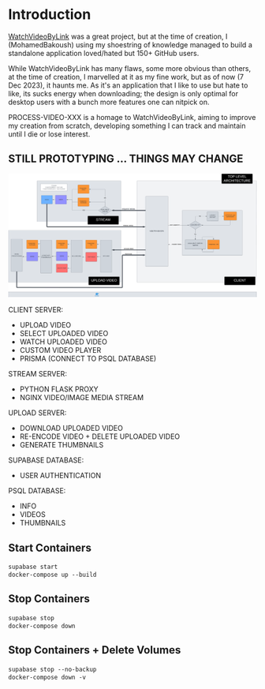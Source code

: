 # Introduction 

[WatchVideoByLink](https://github.com/MohamedBakoush/WatchVideoByLink) was a great project, but at the time of creation, I (MohamedBakoush) using my shoestring of knowledge managed to build a standalone application loved/hated but 150+ GitHub users.

While WatchVideoByLink has many flaws, some more obvious than others, at the time of creation, I marvelled at it as my fine work, but as of now (7 Dec 2023), it haunts me. As it's an application that I like to use but hate to like, its sucks energy when downloading; the design is only optimal for desktop users with a bunch more features one can nitpick on.

PROCESS-VIDEO-XXX is a homage to WatchVideoByLink, aiming to improve my creation from scratch, developing something I can track and maintain until I die or lose interest.

## STILL PROTOTYPING ... THINGS MAY CHANGE

<kbd><img src="./assets/TOP-LEVEL-ARCHITECTURE.png" title="TOP LEVEL ARCHITECTURE"/></kbd> 

CLIENT SERVER:
- UPLOAD VIDEO 
- SELECT UPLOADED VIDEO
- WATCH UPLOADED VIDEO
- CUSTOM VIDEO PLAYER
- PRISMA (CONNECT TO PSQL DATABASE)

STREAM SERVER:
- PYTHON FLASK PROXY 
- NGINX VIDEO/IMAGE MEDIA STREAM 

UPLOAD SERVER:
- DOWNLOAD UPLOADED VIDEO
- RE-ENCODE VIDEO + DELETE UPLOADED VIDEO
- GENERATE THUMBNAILS 

SUPABASE DATABASE: 
- USER AUTHENTICATION 

PSQL DATABASE:
- INFO
- VIDEOS
- THUMBNAILS

## Start Containers 

```
supabase start
docker-compose up --build
```

## Stop Containers

```
supabase stop 
docker-compose down 
```

## Stop Containers + Delete Volumes

```
supabase stop --no-backup
docker-compose down -v   
```